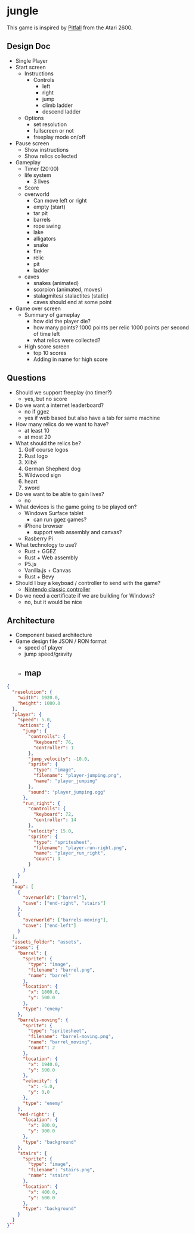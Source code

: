 # jungle

This game is inspired by [Pitfall]() from the Atari 2600.

## Design Doc

- Single Player
- Start screen
  - Instructions
    - Controls
      - left
      - right
      - jump
      - climb ladder
      - descend ladder
  - Options
    - set resolution
    - fullscreen or not
    - freeplay mode on/off
- Pause screen
  - Show instructions
  - Show relics collected
- Gameplay
  - Timer (20:00)
  - life system
    - 3 lives
  - Score
  - overworld
    - Can move left or right
    - empty (start)
    - tar pit
    - barrels
    - rope swing
    - lake
    - alligators
    - snake
    - fire
    - relic
    - pit
    - ladder
  - caves
    - snakes (animated)
    - scorpion (animated, moves)
    - stalagmites/ stalactites (static)
    - caves should end at some point
- Game over screen
  - Summary of gameplay
    - how did the player die?
    - how many points?
      1000 points per relic
      1000 points per second of time left
    - what relics were collected?
  - High score screen
    - top 10 scores
    - Adding in name for high score

## Questions

- Should we support freeplay (no timer?)
  - yes, but no score
- Do we want a internet leaderboard?
  - no if ggez
  - yes if web based but also have a tab for same machine
- How many relics do we want to have?
  - at least 10
  - at most 20
- What should the relics be?
  1. Golf course logos
  2. Rust logo
  3. Xilbë
  4. German Shepherd dog
  5. Wildwood sign
  6. heart
  7. sword
- Do we want to be able to gain lives?
  - no
- What devices is the game going to be played on?
  - Windows Surface tablet
    - can run ggez games?
  - iPhone browser
    - support web assembly and canvas?
  - Rasberry Pi
- What technology to use?
  - Rust + GGEZ
  - Rust + Web assembly
  - P5.js
  - Vanilla.js + Canvas
  - Rust + Bevy
- Should I buy a keyboad / controller to send with the game?
  - [Nintendo classic controller](https://www.amazon.com/Controller-suily-Joystick-RetroPie-Emulators/dp/B07M7SYX11/ref=pd_sbs_63_2/146-0131105-8454120?_encoding=UTF8&pd_rd_i=B07M7SYX11&pd_rd_r=16c80660-78d2-4276-bd9c-6f2f2e41932d&pd_rd_w=oHoCO&pd_rd_wg=x0IvG&pf_rd_p=cc0adad9-73a2-470d-acda-37a71f8758ba&pf_rd_r=1KKRQ5XD16ERJC5ES6HH&psc=1&refRID=1KKRQ5XD16ERJC5ES6HH)
- Do we need a certificate if we are building for Windows?
  - no, but it would be nice

## Architecture

- Component based architecture
- Game design file JSON / RON format
  - speed of player
  - jump speed/gravity
  - ## map

```json
{
  "resolution": {
    "width": 1920.0,
    "height": 1080.0
  },
  "player": {
    "speed": 5.0,
    "actions": {
      "jump": {
        "controlls": {
          "keyboard": 76,
          "controller": 1
        },
        "jump_velocity": -10.0,
        "sprite": {
          "type": "image",
          "filename": "player-jumping.png",
          "name": "player_jumping"
        },
        "sound": "player_jumping.ogg"
      },
      "run_right": {
        "controlls": {
          "keyboard": 72,
          "controller": 14
        },
        "velocity": 15.0,
        "sprite": {
          "type": "spritesheet",
          "filename": "player-run-right.png",
          "name": "player_run_right",
          "count": 3
        }
      }
    }
  },
  "map": [
    {
      "overworld": ["barrel"],
      "cave": ["end-right", "stairs"]
    },
    {
      "overworld": ["barrels-moving"],
      "cave": ["end-left"]
    }
  ],
  "assets_folder": "assets",
  "items": {
    "barrel": {
      "sprite": {
        "type": "image",
        "filename": "barrel.png",
        "name": "barrel"
      },
      "location": {
        "x": 1800.0,
        "y": 500.0
      },
      "type": "enemy"
    },
    "barrels-moving": {
      "sprite": {
        "type": "spritesheet",
        "filename": "barrel-moving.png",
        "name": "barrel_moving",
        "count": 2
      },
      "location": {
        "x": 1940.0,
        "y": 500.0
      },
      "velocity": {
        "x": -5.0,
        "y": 0.0
      },
      "type": "enemy"
    },
    "end-right": {
      "location": {
        "x": 800.0,
        "y": 900.0
      },
      "type": "background"
    },
    "stairs": {
      "sprite": {
        "type": "image",
        "filename": "stairs.png",
        "name": "stairs"
      },
      "location": {
        "x": 400.0,
        "y": 600.0
      },
      "type": "background"
    }
  }
}``
```
